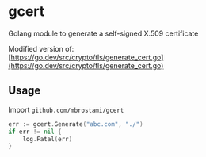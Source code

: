 # gcert
Golang module to generate a self-signed X.509 certificate

Modified version of:  
[https://go.dev/src/crypto/tls/generate_cert.go](https://go.dev/src/crypto/tls/generate_cert.go)


## Usage
Import `github.com/mbrostami/gcert`
```go
err := gcert.Generate("abc.com", "./")
if err != nil {
    log.Fatal(err)
} 

```